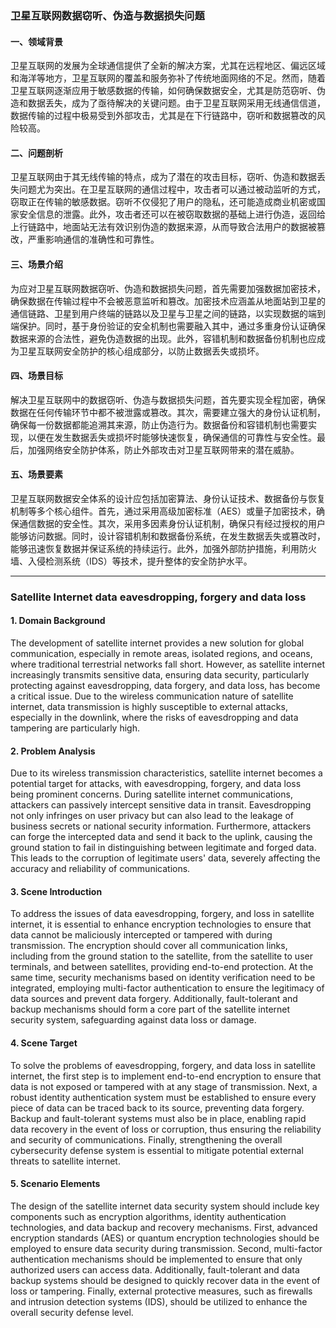 ### 卫星互联网数据窃听、伪造与数据损失问题

#### 一、领域背景

卫星互联网的发展为全球通信提供了全新的解决方案，尤其在远程地区、偏远区域和海洋等地方，卫星互联网的覆盖和服务弥补了传统地面网络的不足。然而，随着卫星互联网逐渐应用于敏感数据的传输，如何确保数据安全，尤其是防范窃听、伪造和数据丢失，成为了亟待解决的关键问题。由于卫星互联网采用无线通信信道，数据传输的过程中极易受到外部攻击，尤其是在下行链路中，窃听和数据篡改的风险较高。

#### 二、问题剖析

卫星互联网由于其无线传输的特点，成为了潜在的攻击目标，窃听、伪造和数据丢失问题尤为突出。在卫星互联网的通信过程中，攻击者可以通过被动监听的方式，窃取正在传输的敏感数据。窃听不仅侵犯了用户的隐私，还可能造成商业机密或国家安全信息的泄露。此外，攻击者还可以在被窃取数据的基础上进行伪造，返回给上行链路中，地面站无法有效识别伪造的数据来源，从而导致合法用户的数据被篡改，严重影响通信的准确性和可靠性。

#### 三、场景介绍

为应对卫星互联网数据窃听、伪造和数据损失问题，首先需要加强数据加密技术，确保数据在传输过程中不会被恶意监听和篡改。加密技术应涵盖从地面站到卫星的通信链路、卫星到用户终端的链路以及卫星与卫星之间的链路，以实现数据的端到端保护。同时，基于身份验证的安全机制也需要融入其中，通过多重身份认证确保数据来源的合法性，避免伪造数据的出现。此外，容错机制和数据备份机制也应成为卫星互联网安全防护的核心组成部分，以防止数据丢失或损坏。

#### 四、场景目标

解决卫星互联网中的数据窃听、伪造与数据损失问题，首先要实现全程加密，确保数据在任何传输环节中都不被泄露或篡改。其次，需要建立强大的身份认证机制，确保每一份数据都能追溯其来源，防止伪造行为。数据备份和容错机制也需要实现，以便在发生数据丢失或损坏时能够快速恢复，确保通信的可靠性与安全性。最后，加强网络安全防护体系，防止外部攻击对卫星互联网带来的潜在威胁。

#### 五、场景要素

卫星互联网数据安全体系的设计应包括加密算法、身份认证技术、数据备份与恢复机制等多个核心组件。首先，通过采用高级加密标准（AES）或量子加密技术，确保通信数据的安全性。其次，采用多因素身份认证机制，确保只有经过授权的用户能够访问数据。同时，设计容错机制和数据备份系统，在发生数据丢失或篡改时，能够迅速恢复数据并保证系统的持续运行。此外，加强外部防护措施，利用防火墙、入侵检测系统（IDS）等技术，提升整体的安全防护水平。

------

### Satellite Internet data eavesdropping, forgery and data loss

#### 1. Domain Background

The development of satellite internet provides a new solution for global communication, especially in remote areas, isolated regions, and oceans, where traditional terrestrial networks fall short. However, as satellite internet increasingly transmits sensitive data, ensuring data security, particularly protecting against eavesdropping, data forgery, and data loss, has become a critical issue. Due to the wireless communication nature of satellite internet, data transmission is highly susceptible to external attacks, especially in the downlink, where the risks of eavesdropping and data tampering are particularly high.

#### 2. Problem Analysis

Due to its wireless transmission characteristics, satellite internet becomes a potential target for attacks, with eavesdropping, forgery, and data loss being prominent concerns. During satellite internet communications, attackers can passively intercept sensitive data in transit. Eavesdropping not only infringes on user privacy but can also lead to the leakage of business secrets or national security information. Furthermore, attackers can forge the intercepted data and send it back to the uplink, causing the ground station to fail in distinguishing between legitimate and forged data. This leads to the corruption of legitimate users' data, severely affecting the accuracy and reliability of communications.

#### 3. Scene Introduction

To address the issues of data eavesdropping, forgery, and loss in satellite internet, it is essential to enhance encryption technologies to ensure that data cannot be maliciously intercepted or tampered with during transmission. The encryption should cover all communication links, including from the ground station to the satellite, from the satellite to user terminals, and between satellites, providing end-to-end protection. At the same time, security mechanisms based on identity verification need to be integrated, employing multi-factor authentication to ensure the legitimacy of data sources and prevent data forgery. Additionally, fault-tolerant and backup mechanisms should form a core part of the satellite internet security system, safeguarding against data loss or damage.

#### 4. Scene Target

To solve the problems of eavesdropping, forgery, and data loss in satellite internet, the first step is to implement end-to-end encryption to ensure that data is not exposed or tampered with at any stage of transmission. Next, a robust identity authentication system must be established to ensure every piece of data can be traced back to its source, preventing data forgery. Backup and fault-tolerant systems must also be in place, enabling rapid data recovery in the event of loss or corruption, thus ensuring the reliability and security of communications. Finally, strengthening the overall cybersecurity defense system is essential to mitigate potential external threats to satellite internet.

#### 5. Scenario Elements

The design of the satellite internet data security system should include key components such as encryption algorithms, identity authentication technologies, and data backup and recovery mechanisms. First, advanced encryption standards (AES) or quantum encryption technologies should be employed to ensure data security during transmission. Second, multi-factor authentication mechanisms should be implemented to ensure that only authorized users can access data. Additionally, fault-tolerant and data backup systems should be designed to quickly recover data in the event of loss or tampering. Finally, external protective measures, such as firewalls and intrusion detection systems (IDS), should be utilized to enhance the overall security defense level.

